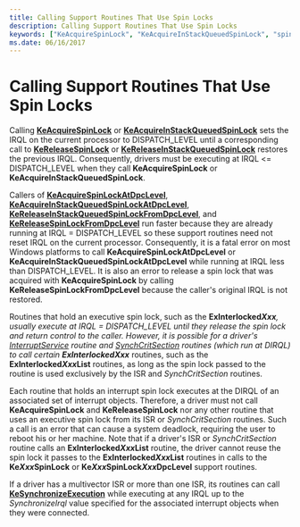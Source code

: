 ```yaml
---
title: Calling Support Routines That Use Spin Locks
description: Calling Support Routines That Use Spin Locks
keywords: ["KeAcquireSpinLock", "KeAcquireInStackQueuedSpinLock", "spin locks WDK kernel", "calling spin lock support routines WDK kernel", "executive spin locks WDK kernel", "interrupt spin locks WDK kernel", "queued spin locks WDK kernel"]
ms.date: 06/16/2017
---
```


# Calling Support Routines That Use Spin Locks





Calling [**KeAcquireSpinLock**](/windows-hardware/drivers/ddi/wdm/nf-wdm-keacquirespinlock) or [**KeAcquireInStackQueuedSpinLock**](/previous-versions/windows/hardware/drivers/ff551899(v=vs.85)) sets the IRQL on the current processor to DISPATCH\_LEVEL until a corresponding call to [**KeReleaseSpinLock**](/windows-hardware/drivers/ddi/wdm/nf-wdm-kereleasespinlock) or [**KeReleaseInStackQueuedSpinLock**](/windows-hardware/drivers/ddi/wdm/nf-wdm-kereleaseinstackqueuedspinlock) restores the previous IRQL. Consequently, drivers must be executing at IRQL &lt;= DISPATCH\_LEVEL when they call **KeAcquireSpinLock** or **KeAcquireInStackQueuedSpinLock**.

Callers of [**KeAcquireSpinLockAtDpcLevel**](/windows-hardware/drivers/ddi/wdm/nf-wdm-keacquirespinlockatdpclevel), [**KeAcquireInStackQueuedSpinLockAtDpcLevel**](/windows-hardware/drivers/ddi/wdm/nf-wdm-keacquireinstackqueuedspinlockatdpclevel), [**KeReleaseInStackQueuedSpinLockFromDpcLevel**](/windows-hardware/drivers/ddi/wdm/nf-wdm-kereleaseinstackqueuedspinlockfromdpclevel), and [**KeReleaseSpinLockFromDpcLevel**](/windows-hardware/drivers/ddi/wdm/nf-wdm-kereleasespinlockfromdpclevel) run faster because they are already running at IRQL = DISPATCH\_LEVEL so these support routines need not reset IRQL on the current processor. Consequently, it is a fatal error on most Windows platforms to call **KeAcquireSpinLockAtDpcLevel** or **KeAcquireInStackQueuedSpinLockAtDpcLevel** while running at IRQL less than DISPATCH\_LEVEL. It is also an error to release a spin lock that was acquired with **KeAcquireSpinLock** by calling **KeReleaseSpinLockFromDpcLevel** because the caller's original IRQL is not restored.

Routines that hold an executive spin lock, such as the <strong>ExInterlocked*Xxx</strong><em>, usually execute at IRQL = DISPATCH\_LEVEL until they release the spin lock and return control to the caller. However, it is possible for a driver's [</em>InterruptService<em>](/windows-hardware/drivers/ddi/wdm/nc-wdm-kservice_routine) routine and [</em>SynchCritSection<em>](/windows-hardware/drivers/ddi/wdm/nc-wdm-ksynchronize_routine) routines (which run at DIRQL) to call certain **ExInterlocked</em>Xxx*** routines, such as the **ExInterlocked*Xxx*List** routines, as long as the spin lock passed to the routine is used exclusively by the ISR and *SynchCritSection* routines.

Each routine that holds an interrupt spin lock executes at the DIRQL of an associated set of interrupt objects. Therefore, a driver must not call **KeAcquireSpinLock** and **KeReleaseSpinLock** nor any other routine that uses an executive spin lock from its ISR or *SynchCritSection* routines. Such a call is an error that can cause a system deadlock, requiring the user to reboot his or her machine. Note that if a driver's ISR or *SynchCritSection* routine calls an **ExInterlocked*Xxx*List** routine, the driver cannot reuse the spin lock it passes to the **ExInterlocked*Xxx*List** routines in calls to the **Ke*Xxx*SpinLock** or **Ke*Xxx*SpinLock*Xxx*DpcLevel** support routines.

If a driver has a multivector ISR or more than one ISR, its routines can call [**KeSynchronizeExecution**](/windows-hardware/drivers/ddi/wdm/nf-wdm-kesynchronizeexecution) while executing at any IRQL up to the *SynchronizeIrql* value specified for the associated interrupt objects when they were connected.

